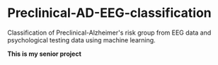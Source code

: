 # Preclinical-AD-EEG-classification
Classification of Preclinical-Alzheimer's risk group from EEG data and psychological testing data using machine learning.

**This is my senior project**

